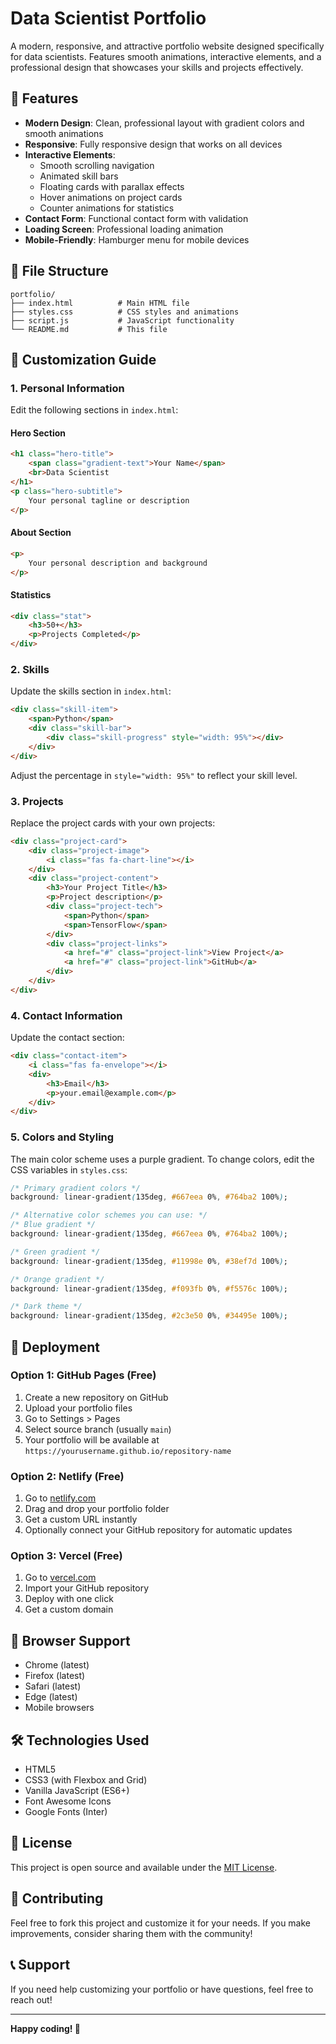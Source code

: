 # Data Scientist Portfolio

A modern, responsive, and attractive portfolio website designed specifically for data scientists. Features smooth animations, interactive elements, and a professional design that showcases your skills and projects effectively.

## 🚀 Features

- **Modern Design**: Clean, professional layout with gradient colors and smooth animations
- **Responsive**: Fully responsive design that works on all devices
- **Interactive Elements**: 
  - Smooth scrolling navigation
  - Animated skill bars
  - Floating cards with parallax effects
  - Hover animations on project cards
  - Counter animations for statistics
- **Contact Form**: Functional contact form with validation
- **Loading Screen**: Professional loading animation
- **Mobile-Friendly**: Hamburger menu for mobile devices

## 📁 File Structure

```
portfolio/
├── index.html          # Main HTML file
├── styles.css          # CSS styles and animations
├── script.js           # JavaScript functionality
└── README.md           # This file
```

## 🎨 Customization Guide

### 1. Personal Information

Edit the following sections in `index.html`:

#### Hero Section
```html
<h1 class="hero-title">
    <span class="gradient-text">Your Name</span>
    <br>Data Scientist
</h1>
<p class="hero-subtitle">
    Your personal tagline or description
</p>
```

#### About Section
```html
<p>
    Your personal description and background
</p>
```

#### Statistics
```html
<div class="stat">
    <h3>50+</h3>
    <p>Projects Completed</p>
</div>
```

### 2. Skills

Update the skills section in `index.html`:

```html
<div class="skill-item">
    <span>Python</span>
    <div class="skill-bar">
        <div class="skill-progress" style="width: 95%"></div>
    </div>
</div>
```

Adjust the percentage in `style="width: 95%"` to reflect your skill level.

### 3. Projects

Replace the project cards with your own projects:

```html
<div class="project-card">
    <div class="project-image">
        <i class="fas fa-chart-line"></i>
    </div>
    <div class="project-content">
        <h3>Your Project Title</h3>
        <p>Project description</p>
        <div class="project-tech">
            <span>Python</span>
            <span>TensorFlow</span>
        </div>
        <div class="project-links">
            <a href="#" class="project-link">View Project</a>
            <a href="#" class="project-link">GitHub</a>
        </div>
    </div>
</div>
```

### 4. Contact Information

Update the contact section:

```html
<div class="contact-item">
    <i class="fas fa-envelope"></i>
    <div>
        <h3>Email</h3>
        <p>your.email@example.com</p>
    </div>
</div>
```

### 5. Colors and Styling

The main color scheme uses a purple gradient. To change colors, edit the CSS variables in `styles.css`:

```css
/* Primary gradient colors */
background: linear-gradient(135deg, #667eea 0%, #764ba2 100%);

/* Alternative color schemes you can use: */
/* Blue gradient */
background: linear-gradient(135deg, #667eea 0%, #764ba2 100%);

/* Green gradient */
background: linear-gradient(135deg, #11998e 0%, #38ef7d 100%);

/* Orange gradient */
background: linear-gradient(135deg, #f093fb 0%, #f5576c 100%);

/* Dark theme */
background: linear-gradient(135deg, #2c3e50 0%, #34495e 100%);
```

## 🚀 Deployment

### Option 1: GitHub Pages (Free)

1. Create a new repository on GitHub
2. Upload your portfolio files
3. Go to Settings > Pages
4. Select source branch (usually `main`)
5. Your portfolio will be available at `https://yourusername.github.io/repository-name`

### Option 2: Netlify (Free)

1. Go to [netlify.com](https://netlify.com)
2. Drag and drop your portfolio folder
3. Get a custom URL instantly
4. Optionally connect your GitHub repository for automatic updates

### Option 3: Vercel (Free)

1. Go to [vercel.com](https://vercel.com)
2. Import your GitHub repository
3. Deploy with one click
4. Get a custom domain

## 📱 Browser Support

- Chrome (latest)
- Firefox (latest)
- Safari (latest)
- Edge (latest)
- Mobile browsers

## 🛠️ Technologies Used

- HTML5
- CSS3 (with Flexbox and Grid)
- Vanilla JavaScript (ES6+)
- Font Awesome Icons
- Google Fonts (Inter)

## 📝 License

This project is open source and available under the [MIT License](LICENSE).

## 🤝 Contributing

Feel free to fork this project and customize it for your needs. If you make improvements, consider sharing them with the community!

## 📞 Support

If you need help customizing your portfolio or have questions, feel free to reach out!

---

**Happy coding! 🎉** 